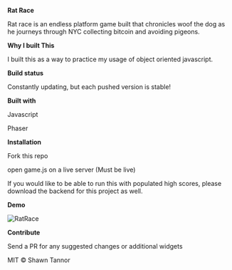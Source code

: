 **Rat Race**

Rat race is an endless platform game built that chronicles woof the dog as he journeys through NYC collecting bitcoin and avoiding pigeons.

**Why I built This**

I built this as a way to practice my usage of object oriented javascript. 

**Build status**

Constantly updating, but each pushed version is stable!

**Built with**

Javascript 

Phaser

**Installation**

Fork this repo 

open game.js on a live server (Must be live)

If you would like to be able to run this with populated high scores, please download the backend for this project as well.

**Demo**

![RatRace](https://imgur.com/a/mePnxLb)



**Contribute**

Send a PR for any suggested changes or additional widgets

MIT © Shawn Tannor
